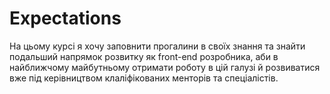 # Expectations
На цьому курсі я хочу заповнити прогалини в своїх знання та знайти подальший напрямок розвитку як front-end розробника, аби в найближчому майбутньому отримати роботу в цій галузі й  розвиватися вже під керівництвом клаліфікованих менторів та спеціалістів.